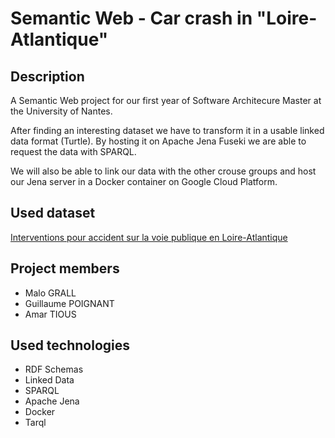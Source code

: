 # Semantic Web - Car crash in "Loire-Atlantique"

## Description
A Semantic Web project for our first year of Software Architecure Master at the University of Nantes.

After finding an interesting dataset we have to transform it in a usable linked data format (Turtle). By hosting it on Apache Jena Fuseki we are able to request the data with SPARQL.

We will also be able to link our data with the other crouse groups and host our Jena server in a Docker container on Google Cloud Platform.

## Used dataset
[Interventions pour accident sur la voie publique en Loire-Atlantique](https://data.loire-atlantique.fr/explore/dataset/284400017_interventions-pour-accident-sur-la-voie-publique-en-loire-atlantique/)

## Project members
- Malo GRALL
- Guillaume POIGNANT
- Amar TIOUS

## Used technologies
- RDF Schemas
- Linked Data
- SPARQL
- Apache Jena
- Docker
- Tarql